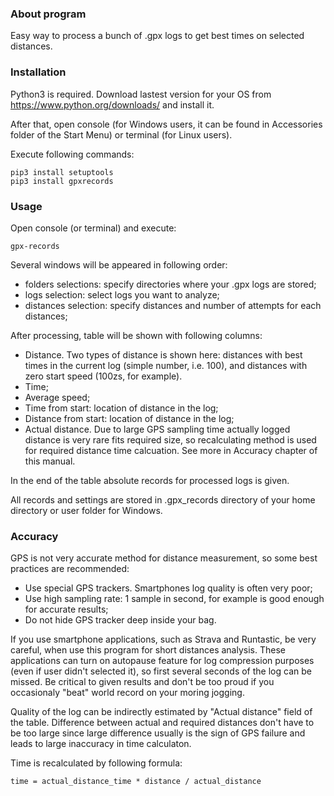 ### About program

Easy way to process a bunch of .gpx logs to get best times on selected distances.

### Installation

Python3 is required. Download lastest version for your OS from https://www.python.org/downloads/ and install it.

After that, open console (for Windows users, it can be found in Accessories folder of the Start Menu) or terminal (for Linux users).

Execute following commands:

    pip3 install setuptools
	pip3 install gpxrecords

### Usage

Open console (or terminal) and execute:

    gpx-records

Several windows will be appeared in following order:
- folders selections: specify directories where your .gpx logs are stored;
- logs selection: select logs you want to analyze;
- distances selection: specify distances and number of attempts for each distances;

After processing, table will be shown with following columns:
- Distance. Two types of distance is shown here: distances with best times in the current log (simple number, i.e. 100), and distances with zero start speed (100zs, for example).
- Time;
- Average speed;
- Time from start: location of distance in the log;
- Distance from start: location of distance in the log;
- Actual distance. Due to large GPS sampling time actually logged distance is very rare fits required size, so recalculating method is used for required distance time calcuation. See more in Accuracy chapter of this manual.

In the end of the table absolute records for processed logs is given.

All records and settings are stored in .gpx_records directory of your home directory or user folder for Windows.

### Accuracy

GPS is not very accurate method for distance measurement, so some best practices are recommended:
- Use special GPS trackers. Smartphones log quality is often very poor;
- Use high sampling rate: 1 sample in second, for example is good enough for accurate results;
- Do not hide GPS tracker deep inside your bag.

If you use smartphone applications, such as Strava and Runtastic, be very careful, when use this program for short distances analysis. These applications can turn on autopause feature for log compression purposes (even if user didn't selected it), so first several seconds of the log can be missed. Be critical to given results and don't be too proud if you occasionaly "beat" world record on your moring jogging.

Quality of the log can be indirectly estimated by "Actual distance" field of the table. Difference between actual and required distances don't have to be too large since large difference usually is the sign of GPS failure and leads to large inaccuracy in time calculaton.

Time is recalculated by following formula:

    time = actual_distance_time * distance / actual_distance

